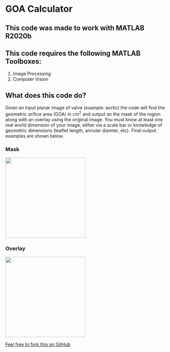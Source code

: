 # GOA Calculator

## This code was made to work with MATLAB R2020b

## This code requires the following MATLAB Toolboxes:
1. Image Processing 
2. Computer Vision 

## What does this code do?

Given an input planar image of valve (example: aortic) the code will find the geometric orifice area (GOA) in cm<sup>2</sup> and output an the mask of the region along with an overlay using the original image. You must know at least one real world dimension of your image, either via a scale bar or knowledge of geometric dimensions (leaflet length, annular diamter, etc). Final output examples are shown below.

### Mask
<a href="url"><img src="https://github.com/DThornz/GOA_Calculator/blob/main/Exported%20Image%20Results/Masked_Img.png" align="center" height="250" width="250" ></a>


### Overlay
<a href="url"><img src="https://github.com/DThornz/GOA_Calculator/blob/main/Exported%20Image%20Results/Overlay.png" align="center" height="250" width="250" ></a>

[Feel free to fork this on GitHub](https://github.com/DThornz/GOA_Calculator/fork)



